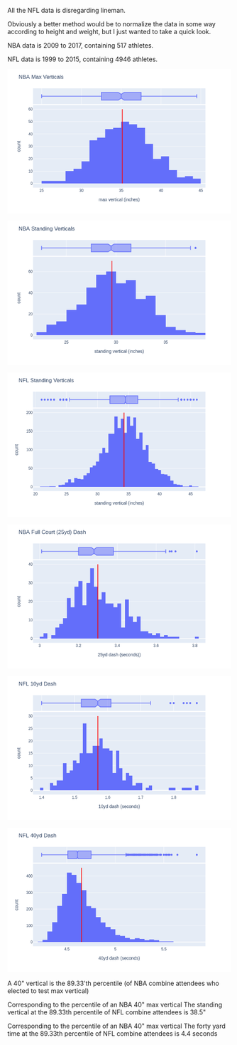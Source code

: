 All the NFL data is disregarding lineman.

Obviously a better method would be to normalize the data in some way according to height and weight, but I just wanted to take a quick look.

NBA data is 2009 to 2017, containing 517 athletes.

NFL data is 1999 to 2015, containing 4946 athletes.


![NBA Max Verticals](./plots/nba1.png)

![NBA Standing Verticals](./plots/nba2.png)

![NFL Standing Verticals](./plots/nfl1.png)

![NBA 25yd Dash](./plots/nba3.png)

![NFL 10yd Dash](./plots/nfl2.png)

![NBA 40yd Dash](./plots/nfl3.png)

A 40" vertical is the
89.33'th percentile
(of NBA combine attendees who elected to test max vertical)

Corresponding to the percentile of an NBA 40" max vertical
The standing vertical at the 89.33th percentile of NFL combine attendees is
38.5"

Corresponding to the percentile of an NBA 40" max vertical
The forty yard time at the 89.33th percentile of NFL combine attendees is
4.4 seconds

